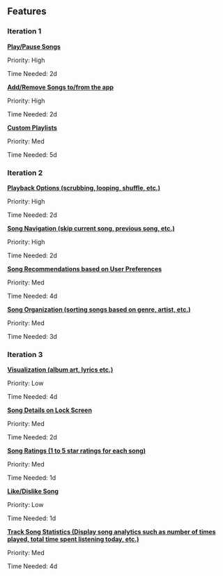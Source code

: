 ## Features


### Iteration 1 


[**Play/Pause Songs**](https://code.cs.umanitoba.ca/comp3350-winter2020/my-cool-project-4/issues/1)

Priority: High

Time Needed: 2d

[**Add/Remove Songs to/from the app**](https://code.cs.umanitoba.ca/comp3350-winter2020/my-cool-project-4/issues/2)

Priority: High

Time Needed: 2d

[**Custom Playlists**](https://code.cs.umanitoba.ca/comp3350-winter2020/my-cool-project-4/issues/3)

Priority: Med

Time Needed: 5d

### Iteration 2 

[**Playback Options (scrubbing, looping, shuffle, etc.)**](https://code.cs.umanitoba.ca/comp3350-winter2020/my-cool-project-4/issues/4)

Priority: High

Time Needed: 2d

[**Song Navigation (skip current song, previous song, etc.)**](https://code.cs.umanitoba.ca/comp3350-winter2020/my-cool-project-4/issues/5)

Priority: High

Time Needed: 2d

[**Song Recommendations based on User Preferences**](https://code.cs.umanitoba.ca/comp3350-winter2020/my-cool-project-4/issues/6)

Priority: Med

Time Needed: 4d

[**Song Organization (sorting songs based on genre, artist, etc.)**](https://code.cs.umanitoba.ca/comp3350-winter2020/my-cool-project-4/issues/7)

Priority: Med

Time Needed: 3d

### Iteration 3

[**Visualization (album art, lyrics etc.)**](https://code.cs.umanitoba.ca/comp3350-winter2020/my-cool-project-4/issues/8)

Priority: Low

Time Needed: 4d

[**Song Details on Lock Screen**](https://code.cs.umanitoba.ca/comp3350-winter2020/my-cool-project-4/issues/9)

Priority: Med

Time Needed: 2d

[**Song Ratings (1 to 5 star ratings for each song)**](https://code.cs.umanitoba.ca/comp3350-winter2020/my-cool-project-4/issues/10)

Priority: Med

Time Needed: 1d

[**Like/Dislike Song**](https://code.cs.umanitoba.ca/comp3350-winter2020/my-cool-project-4/issues/11)

Priority: Low

Time Needed: 1d

[**Track Song Statistics (Display song analytics such as number of times played, total time spent listening today, etc.)**](https://code.cs.umanitoba.ca/comp3350-winter2020/my-cool-project-4/issues/12)

Priority: Med

Time Needed: 4d

